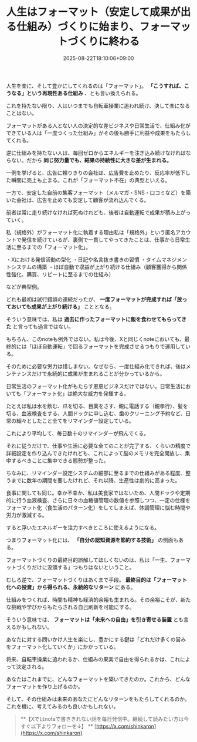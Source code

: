 ﻿---
title: "人生はフォーマット（安定して成果が出る仕組み）づくりに始まり、フォーマットづくりに終わる"
date: 2025-08-22T18:10:06+09:00
draft: false
---

人生を楽に、そして豊かにしてくれるのは「フォーマット」。 **「こうすれば、こうなる」という再現性ある仕組み** 、とも言い換えられる。

これを持たない限り、人はいつまでも自転車操業に追われ続け、決して楽になることはない。


フォーマットがある人とない人の決定的な差ビジネスや日常生活で、仕組み化ができている人は「一度つくった仕組み」がその後も勝手に利益や成果をもたらしてくれる。

逆に仕組みを持たない人は、毎回ゼロからエネルギーを注ぎ込み続けなければならない。だから **同じ努力量でも、結果の持続性に大きな差が生まれる。**

一例を挙げると、広告に頼りきりの会社は、広告費を止めたり、反応率が低下した瞬間に売上も止まる。これが「フォーマット不在」の典型といえる。

一方で、安定した自前の集客フォーマット（メルマガ・SNS・口コミなど）を築いた会社は、広告を止めても安定して顧客が流れ込んでくる。

前者は常に走り続けなければ死ぬけれども、後者は自動運転で成果が積み上がっていく。

私（規格外）がフォーマット化に執着する理由私は「規格外」という匿名アカウントで発信を続けているが、裏側で一貫してやってきたことは、仕事から日常生活に至るまでの「フォーマット化」。

・Xにおける発信活動の型化
・日記や名言抜き書きの習慣
・タイムマネジメントシステムの構築
・ほぼ自動で収益が上がり続ける仕組み（顧客獲得から関係性強化、購買、リピートに至るまでの仕組み）

などが典型例。

どれも最初は試行錯誤の連続だったが、 **一度フォーマットが完成すれば「放っておいても成果が上がり続ける」** こととなる。

そういう意味では、私は **過去に作ったフォーマットに飯を食わせてもらってきた** と言っても過言ではない。

もちろん、このnoteも例外ではない。私は今後、Xと同じくnoteにおいても、最終的には「ほぼ自動運転」で回るフォーマットを完成させるつもりで運用している。

そのために必要な労力は惜しまない。なぜなら、一度仕組み化できれば、後はメンテナンスだけで永続的に成果が生まれることが分かっているから。

日常生活のフォーマット化がもたらす恩恵ビジネスだけではない。日常生活においても「フォーマット化」は絶大な威力を発揮する。

たとえば私は水を飲む、爪を切る、目薬をさす、親に電話する（親孝行）、髪を切る、血液検査をする、人間ドックに申し込む、歯のクリーニング予約など、日常の細々としたこと全てをリマインダー設定している。

これにより平均して、毎日数十のリマインダーが飛んでくる。

それに従うだけで、仕事や生活に必要な全てのことが完了する、くらいの精度で詳細設定を作り込んできたけれども、これによって脳のメモリを完全開放し、集中するべきことに集中できる態勢が整った。

ちなみに、リマインダー設定システムの細部に至るまでの仕組みがある程度、整うまでに数年の期間を要したけれど、それ以降、生産性は劇的に高まった。

食事に関しても同じ。幸か不幸か、私は美食家ではないため、人間ドックや定期的に行う血液検査、さらに日々の血糖値管理の数値を参照しつつ、一定の仕様をフォーマット化（食生活のパターン化）をしてしまえば、体調管理に悩む時間や労力が激減する。

すると浮いたエネルギーを注力すべきところに使えるようになる。

つまりフォーマット化には、 **「自分の認知資源を節約する技術」** の側面もある。

フォーマットづくりの最終目的誤解してほしくないのは、私は「一生、フォーマットづくりだけに没頭する」つもりはないということ。

むしろ逆で、フォーマットづくりはあくまで手段。 **最終目的は「フォーマット化への投資」から得られる、永続的なリターン** にある。

仕組みをつくれば、時間も精神も経済的余裕も生まれる。その余裕こそが、新たな挑戦や学びからもたらされる自己刷新を可能にする。

そういう意味では、 **フォーマットは「未来への自由」を引き寄せる装置** とも言えるかもしれない。

あなたに対する問いかけ人生を楽にし、豊かにする鍵は「どれだけ多くの営みをフォーマット化していくか」にかかっている。

将来、自転車操業に追われるか、仕組みの果実で自由を得られるかは、これによって決定される。

あなたはこれまでに、どんなフォーマットを築いてきたのか。これから、どんなフォーマットを作り上げるのか。

そして、その仕組みは未来のあなたにどんなリターンをもたらしてくれるのか。これを機に、考えてみるのも良いかもしれない。

> **【Xではnoteで書ききれない話を毎日発信中。継続して読みたい方は今すぐ以下よりフォローを↓】
> ** [https://x.com/shinkaron](https://x.com/shinkaron)